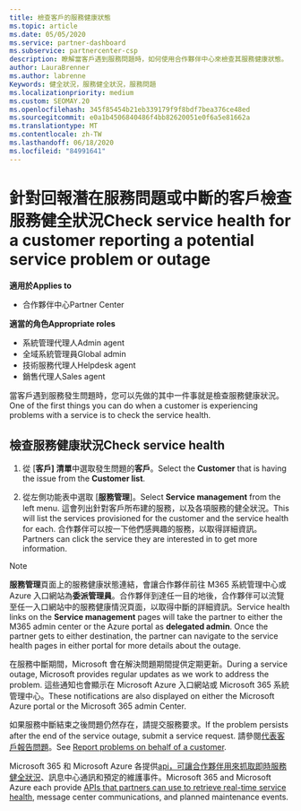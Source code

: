 ```yaml
---
title: 檢查客戶的服務健康狀態
ms.topic: article
ms.date: 05/05/2020
ms.service: partner-dashboard
ms.subservice: partnercenter-csp
description: 瞭解當客戶遇到服務問題時，如何使用合作夥伴中心來檢查其服務健康狀態。
author: LauraBrenner
ms.author: labrenne
Keywords: 健全狀況，服務健全狀況，服務問題
ms.localizationpriority: medium
ms.custom: SEOMAY.20
ms.openlocfilehash: 345f85454b21eb339179f9f8bdf7bea376ce48ed
ms.sourcegitcommit: e0a1b4506840486f4bb82620051e0f6a5e81662a
ms.translationtype: MT
ms.contentlocale: zh-TW
ms.lasthandoff: 06/18/2020
ms.locfileid: "84991641"
---
```

# <a name="check-service-health-for-a-customer-reporting-a-potential-service-problem-or-outage"></a><span data-ttu-id="8a336-104">針對回報潛在服務問題或中斷的客戶檢查服務健全狀況</span><span class="sxs-lookup"><span data-stu-id="8a336-104">Check service health for a customer reporting a potential service problem or outage</span></span>

<span data-ttu-id="8a336-105">**適用於**</span><span class="sxs-lookup"><span data-stu-id="8a336-105">**Applies to**</span></span>

- <span data-ttu-id="8a336-106">合作夥伴中心</span><span class="sxs-lookup"><span data-stu-id="8a336-106">Partner Center</span></span>

<span data-ttu-id="8a336-107">**適當的角色**</span><span class="sxs-lookup"><span data-stu-id="8a336-107">**Appropriate roles**</span></span>

- <span data-ttu-id="8a336-108">系統管理代理人</span><span class="sxs-lookup"><span data-stu-id="8a336-108">Admin agent</span></span>
- <span data-ttu-id="8a336-109">全域系統管理員</span><span class="sxs-lookup"><span data-stu-id="8a336-109">Global admin</span></span>
- <span data-ttu-id="8a336-110">技術服務代理人</span><span class="sxs-lookup"><span data-stu-id="8a336-110">Helpdesk agent</span></span>
- <span data-ttu-id="8a336-111">銷售代理人</span><span class="sxs-lookup"><span data-stu-id="8a336-111">Sales agent</span></span>

<span data-ttu-id="8a336-112">當客戶遇到服務發生問題時，您可以先做的其中一件事就是檢查服務健康狀況。</span><span class="sxs-lookup"><span data-stu-id="8a336-112">One of the first things you can do when a customer is experiencing problems with a service is to check the service health.</span></span> 

## <a name="check-service-health"></a><span data-ttu-id="8a336-113">檢查服務健康狀況</span><span class="sxs-lookup"><span data-stu-id="8a336-113">Check service health</span></span>

1. <span data-ttu-id="8a336-114">從 [**客戶] 清單**中選取發生問題的**客戶**。</span><span class="sxs-lookup"><span data-stu-id="8a336-114">Select the **Customer** that is having the issue from the **Customer list**.</span></span>

2. <span data-ttu-id="8a336-115">從左側功能表中選取 [**服務管理**]。</span><span class="sxs-lookup"><span data-stu-id="8a336-115">Select **Service management** from the left menu.</span></span> <span data-ttu-id="8a336-116">這會列出針對客戶所布建的服務，以及各項服務的健全狀況。</span><span class="sxs-lookup"><span data-stu-id="8a336-116">This will list the services provisioned for the customer and the service health for each.</span></span> <span data-ttu-id="8a336-117">合作夥伴可以按一下他們感興趣的服務，以取得詳細資訊。</span><span class="sxs-lookup"><span data-stu-id="8a336-117">Partners can click the service they are interested in to get more information.</span></span> 

>[!NOTE] 
> <span data-ttu-id="8a336-118">**服務管理**頁面上的服務健康狀態連結，會讓合作夥伴前往 M365 系統管理中心或 Azure 入口網站為**委派管理員**。合作夥伴到達任一目的地後，合作夥伴可以流覽至任一入口網站中的服務健康情況頁面，以取得中斷的詳細資訊。</span><span class="sxs-lookup"><span data-stu-id="8a336-118">Service health links on the **Service management** pages will take the partner to either the M365 admin center or the Azure portal as **delegated admin**. Once the partner gets to either destination, the partner can navigate to the service health pages in either portal for more details about the outage.</span></span>
 
<span data-ttu-id="8a336-119">在服務中斷期間，Microsoft 會在解決問題期間提供定期更新。</span><span class="sxs-lookup"><span data-stu-id="8a336-119">During a service outage, Microsoft provides regular updates as we work to address the problem.</span></span> <span data-ttu-id="8a336-120">這些通知也會顯示在 Microsoft Azure 入口網站或 Microsoft 365 系統管理中心。</span><span class="sxs-lookup"><span data-stu-id="8a336-120">These notifications are also displayed on either the Microsoft Azure portal or the Microsoft 365 admin Center.</span></span>

<span data-ttu-id="8a336-121">如果服務中斷結束之後問題仍然存在，請提交服務要求。</span><span class="sxs-lookup"><span data-stu-id="8a336-121">If the problem persists after the end of the service outage, submit a service request.</span></span> <span data-ttu-id="8a336-122">請參閱[代表客戶報告問題](report-problems-on-behalf-of-a-customer.md)。</span><span class="sxs-lookup"><span data-stu-id="8a336-122">See [Report problems on behalf of a customer](report-problems-on-behalf-of-a-customer.md).</span></span>

<span data-ttu-id="8a336-123">Microsoft 365 和 Microsoft Azure 各提供[api，可讓合作夥伴用來抓取即時服務健全狀況](get-automated-service-notifications-with-our-apis.md)、訊息中心通訊和預定的維護事件。</span><span class="sxs-lookup"><span data-stu-id="8a336-123">Microsoft 365 and Microsoft Azure each provide [APIs that partners can use to retrieve real-time service health](get-automated-service-notifications-with-our-apis.md), message center communications, and planned maintenance events.</span></span>

 


